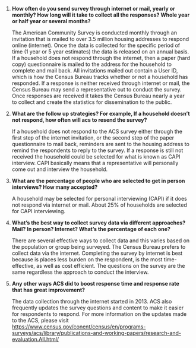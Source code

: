 1. **How often do you send survey through internet or mail, yearly or monthly?  How long will it take to collect all the responses? Whole year or half year or several months?**

   The American Community Survey is conducted monthly through an invitation that is mailed to over 3.5 million housing addresses to respond online (internet).  Once the data is collected for the specific period of time (1 year or 5 year estimates) the data is released on an annual basis.  If a household does not respond through the internet, then a paper (hard copy) questionnaire is mailed to the address for the household to complete and mail back.  All invitations mailed out contain a User ID, which is how the Census Bureau tracks whether or not a household has responded.  If a response is neither received through internet or mail, the Census Bureau may send a representative out to conduct the survey.  Once responses are received it takes the Census Bureau nearly a year to collect and create the statistics for dissemination to the public. 
 
2. **What are the follow up strategies? For example, If a household doesn’t not respond, how often will acs to resend the survey?**

   If a household does not respond to the ACS survey either through the first step of the internet invitation, or the second step of the paper questionnaire to mail back, reminders are sent to the housing address to remind the respondents to reply to the survey.  If a response is still not received the household could be selected for what is known as CAPI interview.  CAPI basically means that a representative will personally come out and interview the household.
 
3. **What are the percentage of people who are selected to get in person interviews? How many accepted?**

   A household may be selected for personal interviewing (CAPI) if it does not respond via internet or mail.  About 25% of households are selected for CAPI interviewing.

4. **What’s the best way to collect survey data via different approaches? Mail? In person? Internet? What’s the percentage of each one?**

   There are several effective ways to collect data and this varies based on the population or group being surveyed.  The Census Bureau prefers to collect data via the internet.  Completing the survey by internet is best because is places less burden on the respondent, is the most time-effective, as well as cost efficient.  The questions on the survey are the same regardless the approach to conduct the interview.
 
5. **Any other ways ACS did to boost response time and response rate that has great improvement?**

   The data collection through the internet started in 2013.  ACS also frequently updates the survey questions and content to make it easier for respondents to respond.  For more information on the updates made to the ACS, please visit https://www.census.gov/conent/census/en/programs-surveys/acs/library/publications-and-working-papers/research-and-evaluation.All.html/

